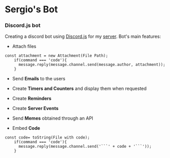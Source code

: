 # Sergio's Bot
### Discord.js bot
Creating a discord bot using [Discord.js](https://discord.js.org/) for my [server](https://discord.gg/bcTPQKWWuA). Bot's main features:

* Attach files
```
const attachment = new Attachment(File Path);
    if(command === 'code'){
      message.reply(message.channel.send(message.author, attachment));
    }  
```
* Send **Emails** to the users 

* Create **Timers and Counters** and display them when requested

* Create **Reminders**

* Create **Server Events**

* Send **Memes** obtained through an API

* Embed **Code**
```
const code= toString(File with code);
    if(command === 'code'){
      message.reply(message.channel.send('```' + code + '```'));
    }  
```
